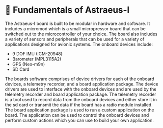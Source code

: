 # 🧱 Fundamentals of Astraeus-I
The Astraeus-I board is built to be modular in hardware and software. It includes a micromod which is a small micropressor board that can be switched out to the microcontroller of your choice. The board also includes a variety of sensors and peripherals that can be used for a variety of applications designed for avionic systems. The onboard devices include:

- 9 DOF IMU (ICM-20948)
- Barometer (MPL3115A2)
- GPS (Neo-m9n)
- SD Card

The boards software comprises of device drivers for each of the onboard devices, a telemetry recorder, and a board application package. The device drivers are used to interface with the onboard devices and are used by the telemetry recorder and board application package. The telemetry recorder is a tool used to record data from the onboard devices and either store it in the sd card or transmit the data if the board has a radio module installed. The board application package is used to run a custom application on the board. The application can be used to control the onboard devices and perform custom actions which you can use to build your own application.

